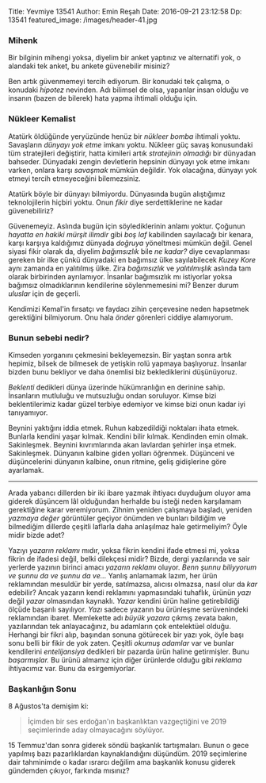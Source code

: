 Title: Yevmiye 13541
Author: Emin Reşah
Date: 2016-09-21 23:12:58 
Dp: 13541 
featured_image: /images/header-41.jpg

### Mihenk

Bir bilginin mihengi yoksa, diyelim bir anket yaptınız ve alternatifi yok, o
alandaki tek anket, bu ankete güvenebilir misiniz?

Ben artık güvenmemeyi tercih ediyorum. Bir konudaki tek çalışma, o konudaki
*hipotez* nevinden. Adı bilimsel de olsa, yapanlar insan olduğu ve insanın
(bazen de bilerek) hata yapma ihtimali olduğu için.

### Nükleer Kemalist

Atatürk öldüğünde yeryüzünde henüz bir *nükleer bomba* ihtimali
yoktu. Savaşların *dünyayı yok etme* imkanı yoktu. Nükleer güç savaş konusundaki
tüm stratejileri değiştirir, hatta kimileri artık *stratejinin olmadığı* bir
dünyadan bahseder. Dünyadaki zengin devletlerin hepsinin dünyayı yok etme imkanı
varken, onlara karşı *savaşmak* mümkün değildir. Yok olacağına, dünyayı yok
etmeyi tercih etmeyeceğini bilemezsiniz.

Atatürk böyle bir dünyayı bilmiyordu. Dünyasında bugün alıştığımız
teknolojilerin hiçbiri yoktu. Onun *fikir* diye serdettiklerine ne kadar
güvenebiliriz?

Güvenemeyiz. Aslında bugün için söylediklerinin anlamı yoktur. Çoğunun *hayatta
en hakiki mürşit ilimdir* gibi *boş laf* kabilinden sayılacağı bir kenara, karşı
karşıya kaldığımız dünyada *doğruya* yöneltmesi mümkün değil. Genel siyasi fikir
olarak da, diyelim *bağımsızlık* bile *ne kadar?* diye cevaplanması gereken bir
ilke çünkü dünyadaki en bağımsız ülke sayılabilecek *Kuzey Kore* aynı zamanda en
yalıtılmış ülke. Zira *bağımsızlık* ve *yalıtılmışlık* aslında tam olarak
birbirinden ayrılamıyor. İnsanlar bağımsızlık mı istiyorlar yoksa bağımsız
olmadıklarının kendilerine söylenmemesini mi? Benzer durum *uluslar* için de
geçerli.

Kendimizi Kemal'in fırsatçı ve faydacı zihin çerçevesine neden hapsetmek
gerektiğini bilmiyorum. Onu hala *önder* görenleri ciddiye alamıyorum.

### Bunun sebebi nedir? 

Kimseden yorganını çekmesini bekleyemezsin. Bir yaştan sonra artık hepimiz,
bilsek de bilmesek de yetişkin rolü yapmaya başlıyoruz. İnsanlar bizden bunu
bekliyor ve daha önemlisi biz beklediklerini düşünüyoruz. 

*Beklenti* dedikleri dünya üzerinde hükümranlığın en derinine sahip. İnsanların
mutluluğu ve mutsuzluğu ondan soruluyor. Kimse bizi beklentilerimiz kadar güzel
terbiye edemiyor ve kimse bizi onun kadar iyi tanıyamıyor.

Beynini yaktığını iddia etmek. Ruhun kabzedildiği noktaları ihata
etmek. Bunlarla kendini yaşar kılmak. Kendini bilir kılmak. Kendinden emin
olmak. Sakinleşmek. Beynini kıvrımlarında akan lavlardan şehirler inşa
etmek. Sakinleşmek. Dünyanın kalbine giden yolları öğrenmek. Düşünceni ve
düşüncelerini dünyanın kalbine, onun ritmine, geliş gidişlerine göre ayarlamak.

------

Arada yabancı dillerden bir iki ibare yazmak ihtiyacı duyduğum oluyor ama
giderek düşüncem lâl olduğundan herhalde bu isteği neden karşılamam gerektiğine
karar veremiyorum. Zihnim yeniden çalışmaya başladı, yeniden *yazmaya değer*
görüntüler geçiyor önümden ve bunları bildiğim ve bilmediğim dillerde çeşitli
laflarla daha anlaşılmaz hale getirmeliyim? Öyle midir bizde adet?

Yazıyı *yazarın reklamı* mıdır, yoksa fikrin kendini ifade etmesi mi, yoksa
fikrin de ifadesi değil, belki dilekçesi midir? Bizde, dergi yazılarında ve sair
yerlerde yazının birinci amacı *yazarın reklamı* oluyor. *Benn şunnu biliyyorum
ve şunnu da ve şunnu da ve...* Yanlış anlamamak lazım, her ürün reklamından
mesuldür bir yerde, satılmazsa, alıcısı olmazsa, nasıl olur da *kar* edebilir?
Ancak yazarın kendi reklamını yapmasındaki tuhaflık, ürünün *yazı* değil *yazar*
olmasından kaynaklı. *Yazar* kendini ürün haline getirebildiği ölçüde başarılı
sayılıyor. *Yazı* sadece yazarın bu ürünleşme serüvenindeki reklamından
ibaret. Memlekette adı *büyük yazara* çıkmış zevata bakın, yazılarından tek
anlayacağınız, bu adamların çok entelektüel olduğu. Herhangi bir fikri alıp,
başından sonuna götürecek bir yazı yok, öyle başı sonu belli bir fikir de yok
zaten. Çeşitli *okumuş adamlar* var ve bunlar kendilerini *entelijansiya*
dedikleri bir pazarda ürün haline getirmişler. Bunu *başarmışlar.* Bu ürünü
almamız için diğer ürünlerde olduğu gibi *reklama* ihtiyacımız var. Bunu da
esirgemiyorlar.

### Başkanlığın Sonu 

8 Ağustos'ta demişim ki: 

> İçimden bir ses erdoğan'ın başkanlıktan vazgeçtiğini ve 2019 seçimlerinde aday
> olmayacağını söylüyor.

15 Temmuz'dan sonra giderek söndü başkanlık tartışmaları. Bunun o gece yapılmış
bazı pazarlıklardan kaynaklandığını düşündüm. 2019 seçimlerine dair tahminimde o
kadar ısrarcı değilim ama başkanlık konusu giderek gündemden çıkıyor, farkında
mısınız?

